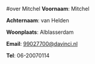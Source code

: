 #over Mitchel
**Voornaam**: Mitchel

**Achternaam**: van Helden

**Woonplaats**: Alblasserdam

**Email**: [99027700@davinci.nl](99027700@davinci.nl)

**Tel**: 06-20070114

